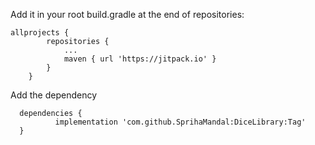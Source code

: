 Add it in your root build.gradle at the end of repositories:
```
allprojects {
		repositories {
			...
			maven { url 'https://jitpack.io' }
		}
	}
  ```
  
  Add the dependency
  
  ```
  	dependencies {
	        implementation 'com.github.SprihaMandal:DiceLibrary:Tag'
	}
  ```
